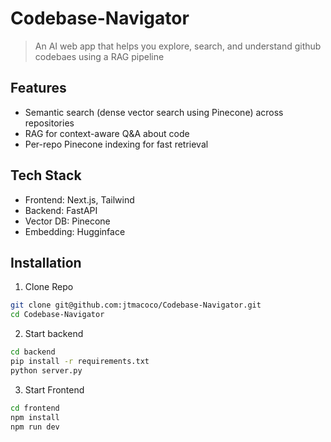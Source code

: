 # Codebase-Navigator
> An AI web app that helps you explore, search, and understand github codebaes using a RAG pipeline

## Features
- Semantic search (dense vector search using Pinecone) across repositories 
- RAG for context-aware Q&A about code
- Per-repo Pinecone indexing for fast retrieval

## Tech Stack
- Frontend: Next.js, Tailwind
- Backend: FastAPI 
- Vector DB: Pinecone
- Embedding: Hugginface

## Installation 

1. Clone Repo
```bash
git clone git@github.com:jtmacoco/Codebase-Navigator.git
cd Codebase-Navigator
```
2. Start backend
```bash
cd backend
pip install -r requirements.txt
python server.py
```
3. Start Frontend
```bash
cd frontend
npm install
npm run dev
```

